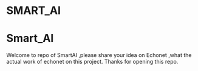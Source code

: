 # SMART_AI
# Smart_AI
Welcome to repo of SmartAI ,please share your idea on Echonet ,what the actual work of echonet on this project. 
Thanks for opening this repo.
